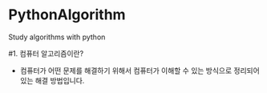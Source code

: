 # PythonAlgorithm
Study algorithms with python

#1. 컴퓨터 알고리즘이란?
  - 컴퓨터가 어떤 문제를 해결하기 위해서 컴퓨터가 이해할 수 있는 방식으로 정리되어 있는 해결 방법입니다. 
